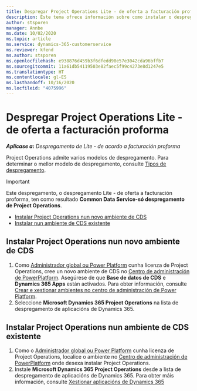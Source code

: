 ```yaml
---
title: Despregar Project Operations Lite - de oferta a facturación proforma
description: Este tema ofrece información sobre como instalar o despregamento de Project Operations lite - de oferta a facturación proforma.
author: stsporen
manager: Annbe
ms.date: 10/02/2020
ms.topic: article
ms.service: dynamics-365-customerservice
ms.reviewer: kfend
ms.author: stsporen
ms.openlocfilehash: e938876d459b3f6dfedd90e57e3042cda96bffb7
ms.sourcegitcommit: 11a61db54119503e82faec5f99c4273e8d1247e5
ms.translationtype: HT
ms.contentlocale: gl-ES
ms.lasthandoff: 10/16/2020
ms.locfileid: "4075996"
---
```

# <a name="deploy-project-operations-lite-deployment--deal-to-proforma-invoicing"></a>Despregar Project Operations Lite - de oferta a facturación proforma

_**Aplícase a:** Despregamento de Lite - de acordo a facturación proforma_

Project Operations admite varios modelos de despregamento. Para determinar o mellor modelo de despregamento, consulte [Tipos de despregamento](determine-deployment-type.md).


> [!IMPORTANT]
> Este despregamento, o despregamento Lite - de oferta a facturación proforma, ten como resultado **Common Data Service-só despregamento de Project Operations**.

- [Instalar Project Operations nun novo ambiente de CDS](#new)
- [Instalar nun ambiente de CDS existente](#existing)



## <a name="install-project-operations-to-a-new-cds-environment"></a><a name="new"></a>Instalar Project Operations nun novo ambiente de CDS

1. Como [Administrador global ou Power Platform](https://docs.microsoft.com/power-platform/admin/global-service-administrators-can-administer-without-license) cunha licenza de Project Operations, cree un novo ambiente de CDS no [Centro de administración de PowerPlatform](https://admin.powerplatform.com). Asegúrese de que **Base de datos de CDS** e **Dynamics 365 Apps** están activados. Para obter información, consulte [Crear e xestionar ambientes no centro de administración de Power Platform](https://docs.microsoft.com/power-platform/admin/create-environment#create-an-environment-in-the-power-platform-admin-center).
2. Seleccione **Microsoft Dynamics 365 Project Operations** na lista de despregamento de aplicacións de Dynamics 365.


## <a name="install-project-operations-to-an-existing-cds-environment"></a><a name="existing"></a>Instalar Project Operations nun ambiente de CDS existente

1. Como o [Administrador global ou Power Platform](https://docs.microsoft.com/power-platform/admin/global-service-administrators-can-administer-without-license) cunha licenza de Project Operations, localice o ambiente no [Centro de administración de PowerPlatform](https://admin.powerplatform.com) onde desexa instalar Project Operations.
2. Instale **Microsoft Dynamics 365 Project Operations** desde a lista de despregamento de aplicacións de Dynamics 365. Para obter máis información, consulte [Xestionar aplicacións de Dynamics 365](https://docs.microsoft.com/power-platform/admin/manage-apps)



